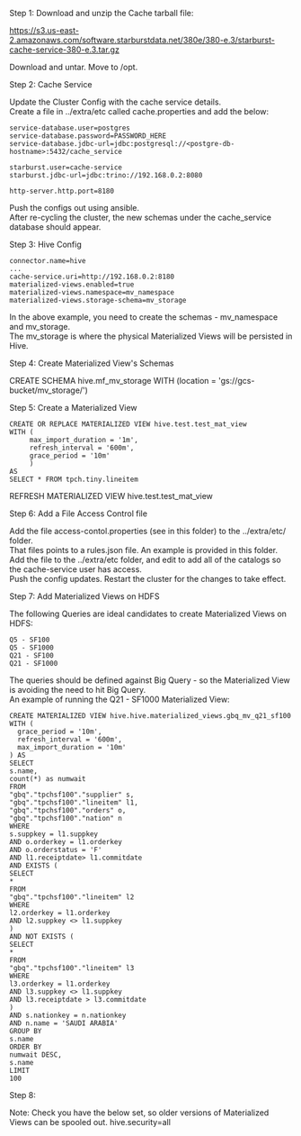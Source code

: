 Step 1: Download and unzip the Cache tarball file: </br>

https://s3.us-east-2.amazonaws.com/software.starburstdata.net/380e/380-e.3/starburst-cache-service-380-e.3.tar.gz

Download and untar. Move to /opt.

Step 2: Cache Service

Update the Cluster Config with the cache service details. </br>
Create a file in ../extra/etc called cache.properties and add the below:

    service-database.user=postgres 
    service-database.password=PASSWORD_HERE 
    service-database.jdbc-url=jdbc:postgresql://<postgre-db-hostname>:5432/cache_service 
        
    starburst.user=cache-service 
    starburst.jdbc-url=jdbc:trino://192.168.0.2:8080 
  
    http-server.http.port=8180

Push the configs out using ansible. </br>
After re-cycling the cluster, the new schemas under the cache_service database should appear.
   
Step 3: Hive Config

    connector.name=hive
    ...
    cache-service.uri=http://192.168.0.2:8180
    materialized-views.enabled=true
    materialized-views.namespace=mv_namespace
    materialized-views.storage-schema=mv_storage
    
In the above example, you need to create the schemas - mv_namespace and mv_storage. </br>
The mv_storage is where the physical Materialized Views will be persisted in Hive.

Step 4: Create Materialized View's Schemas

CREATE SCHEMA hive.mf_mv_storage
WITH (location = 'gs://gcs-bucket/mv_storage/')

Step 5: Create a Materialized View

    CREATE OR REPLACE MATERIALIZED VIEW hive.test.test_mat_view
    WITH (
         max_import_duration = '1m',
         refresh_interval = '600m',
         grace_period = '10m'
         )
    AS
    SELECT * FROM tpch.tiny.lineitem

REFRESH MATERIALIZED VIEW hive.test.test_mat_view

Step 6: Add a File Access Control file

Add the file access-contol.properties (see in this folder) to the ../extra/etc/ folder. </br>
That files points to a rules.json file. An example is provided in this folder. </br>
Add the file to the ../extra/etc folder, and edit to add all of the catalogs so the cache-service user has access. </br>
Push the config updates. Restart the cluster for the changes to take effect. </br>

Step 7: Add Materialized Views on HDFS

The following Queries are ideal candidates to create Materialized Views on HDFS: </br>

    Q5 - SF100
    Q5 - SF1000
    Q21 - SF100
    Q21 - SF1000

The queries should be defined against Big Query - so the Materialized View is avoiding the need to hit Big Query.</br>
An example of running the Q21 - SF1000 Materialized View: </br>

    CREATE MATERIALIZED VIEW hive.hive.materialized_views.gbq_mv_q21_sf100
    WITH (
      grace_period = '10m',
      refresh_interval = '600m',
      max_import_duration = '10m'
    ) AS
    SELECT 
    s.name, 
    count(*) as numwait
    FROM 
    "gbq"."tpchsf100"."supplier" s,
    "gbq"."tpchsf100"."lineitem" l1,
    "gbq"."tpchsf100"."orders" o,
    "gbq"."tpchsf100"."nation" n
    WHERE 
    s.suppkey = l1.suppkey 
    AND o.orderkey = l1.orderkey
    AND o.orderstatus = 'F'
    AND l1.receiptdate> l1.commitdate
    AND EXISTS (
    SELECT 
    * 
    FROM 
    "gbq"."tpchsf100"."lineitem" l2
    WHERE 
    l2.orderkey = l1.orderkey
    AND l2.suppkey <> l1.suppkey
    ) 
    AND NOT EXISTS (
    SELECT 
    * 
    FROM 
    "gbq"."tpchsf100"."lineitem" l3
    WHERE 
    l3.orderkey = l1.orderkey 
    AND l3.suppkey <> l1.suppkey 
    AND l3.receiptdate > l3.commitdate
    ) 
    AND s.nationkey = n.nationkey 
    AND n.name = 'SAUDI ARABIA'
    GROUP BY 
    s.name
    ORDER BY 
    numwait DESC, 
    s.name
    LIMIT 
    100

Step 8:

Note: Check you have the below set, so older versions of Materialized Views can be spooled out.
hive.security=all


